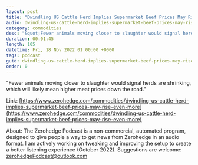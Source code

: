 ```yaml
---
layout: post
title: "Dwindling US Cattle Herd Implies Supermarket Beef Prices May Rise Even More"
audio: dwindling-us-cattle-herd-implies-supermarket-beef-prices-may-rise-even-more-0
category: commodities
desc: "&quot;Fewer animals moving closer to slaughter would signal herds are shrinking, which will likely mean higher meat prices down the road.&quot; "
duration: 00:01:45
length: 105
datetime: Fri, 18 Nov 2022 01:00:00 +0000
tags: podcast
guid: dwindling-us-cattle-herd-implies-supermarket-beef-prices-may-rise-even-more-0
order: 0
---
```

&quot;Fewer animals moving closer to slaughter would signal herds are shrinking, which will likely mean higher meat prices down the road.&quot; 

Link: [https://www.zerohedge.com/commodities/dwindling-us-cattle-herd-implies-supermarket-beef-prices-may-rise-even-more](https://www.zerohedge.com/commodities/dwindling-us-cattle-herd-implies-supermarket-beef-prices-may-rise-even-more)

About: The Zerohedge Podcast is a non-commercial, automated program, designed to give people a way to get news from Zerohedge in an audio format.  I am actively working on tweaking and improving the setup to create a better listening experience (October 2022).  Suggestions are welcome: [zerohedgePodcast@outlook.com](mailto:zerohedgePodcast@outlook.com)